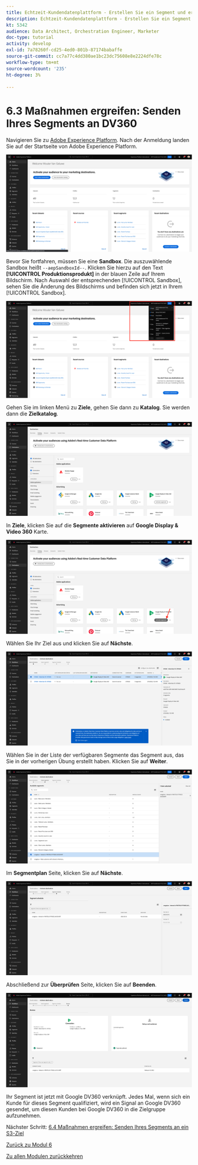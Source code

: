 ```yaml
---
title: Echtzeit-Kundendatenplattform - Erstellen Sie ein Segment und ergreifen Sie Maßnahmen - Senden Sie Ihr Segment an DV360
description: Echtzeit-Kundendatenplattform - Erstellen Sie ein Segment und ergreifen Sie Maßnahmen - Senden Sie Ihr Segment an DV360
kt: 5342
audience: Data Architect, Orchestration Engineer, Marketer
doc-type: tutorial
activity: develop
exl-id: 7a78260f-cd25-4ed0-801b-87174babaffe
source-git-commit: cc7a77c4dd380ae1bc23dc75608e8e2224dfe78c
workflow-type: tm+mt
source-wordcount: '235'
ht-degree: 3%

---
```


# 6.3 Maßnahmen ergreifen: Senden Ihres Segments an DV360

Navigieren Sie zu [Adobe Experience Platform](https://experience.adobe.com/platform). Nach der Anmeldung landen Sie auf der Startseite von Adobe Experience Platform.

![Datenaufnahme](../module2/images/home.png)

Bevor Sie fortfahren, müssen Sie eine **Sandbox**. Die auszuwählende Sandbox heißt ``--aepSandboxId--``. Klicken Sie hierzu auf den Text **[!UICONTROL Produktionsprodukt]** in der blauen Zeile auf Ihrem Bildschirm. Nach Auswahl der entsprechenden [!UICONTROL Sandbox], sehen Sie die Änderung des Bildschirms und befinden sich jetzt in Ihrem [!UICONTROL Sandbox].

![Datenaufnahme](../module2/images/sb1.png)

Gehen Sie im linken Menü zu **Ziele**, gehen Sie dann zu **Katalog**. Sie werden dann die **Zielkatalog**.

![RTCDP](./images/rtcdpmenudest.png)

In **Ziele**, klicken Sie auf die **Segmente aktivieren** auf **Google Display &amp; Video 360** Karte.

![RTCDP](./images/rtcdpgoogleseg.png)

Wählen Sie Ihr Ziel aus und klicken Sie auf **Nächste**.

![RTCDP](./images/rtcdpcreatedest2.png)

Wählen Sie in der Liste der verfügbaren Segmente das Segment aus, das Sie in der vorherigen Übung erstellt haben. Klicken Sie auf **Weiter**.

![RTCDP](./images/rtcdpcreatedest3.png)

Im **Segmentplan** Seite, klicken Sie auf **Nächste**.

![RTCDP](./images/rtcdpcreatedest4.png)

Abschließend zur **Überprüfen** Seite, klicken Sie auf **Beenden**.

![RTCDP](./images/rtcdpcreatedest5.png)

Ihr Segment ist jetzt mit Google DV360 verknüpft. Jedes Mal, wenn sich ein Kunde für dieses Segment qualifiziert, wird ein Signal an Google DV360 gesendet, um diesen Kunden bei Google DV360 in die Zielgruppe aufzunehmen.

Nächster Schritt: [6.4 Maßnahmen ergreifen: Senden Ihres Segments an ein S3-Ziel](./ex4.md)

[Zurück zu Modul 6](./real-time-cdp-build-a-segment-take-action.md)

[Zu allen Modulen zurückkehren](../../overview.md)
